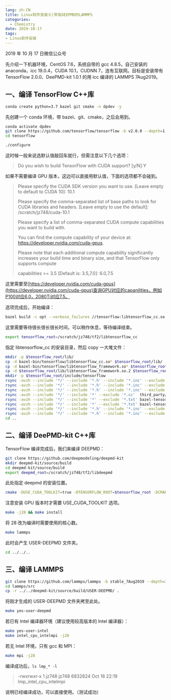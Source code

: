 ```yaml
---
lang: zh-CN
title: Linux软件安装⑧|带有DEEPMD的LAMMPS
categories:
  - Chemistry
date: 2019-10-17
tags:
- Linux软件安装
---
```


2019 年 10 月 17 日微信公众号

先介绍一下机器环境，CentOS 7.6，系统自带的 gcc 4.8.5，自己安装的 anaconda，icc 19.0.4，CUDA 10.1，CUDNN 7，连有互联网。目标是安装带有 TensorFlow 2.0.0、DeePMD-kit 1.0.1 的用 icc 编译的 LAMMPS 7Aug2019。

## 一、编译 TensorFlow C++库

```bash
conda create python=3.7 bazel git cmake -n dpdev -y
```

先创建一个 conda 环境，带 bazel、git、cmake，之后会用到。

```bash
conda activate dpdev
git clone https://github.com/tensorflow/tensorflow -b v2.0.0 --depth=1
cd tensorflow

./configure
```

这时候一般来说选默认值敲回车就行，但需注意以下几个选项：

> Do you wish to build TensorFlow with CUDA support? [y/N]:Y

如果不需要编译 GPU 版本，这边可以直接用默认值，下面的选项都不会碰到。

> Please specify the CUDA SDK version you want to use. [Leave empty to default
> to CUDA 10]: 10.1
>
> Please specify the comma-separated list of base paths to look for CUDA
> libraries and headers. [Leave empty to use the default]:
> /scratch/jz748/cuda-10.1
>
> Please specify a list of comma-separated CUDA compute capabilities you want to
> build with.
>
> You can find the compute capability of your device at:
> https://developer.nvidia.com/cuda-gpus.
>
> Please note that each additional compute capability significantly increases
> your build time and binary size, and that TensorFlow only supports compute
>
> capabilities >= 3.5 [Default is: 3.5,7.0]: 6.0,7.5

这里需要至[https://developer.nvidia.com/cuda-gpus](https://developer.nvidia.com/cuda-gpus)查询GPU对应的capanilities，例如P100对应6.0，2080Ti对应7.5。

选项完成后，开始编译：

```bash
bazel build -c opt --verbose_failures //tensorflow:libtensorflow_cc.so
```

这里需要等待很长很长很长时间，可以稍作休息，等待编译结束。

```bash
export tensorflow_root=/scratch/jz748/tf2/libtensorflow_cc
```

指定 libtensorflow_cc 的安装目录，然后 copy 一大堆文件：

```bash
mkdir -p $tensorflow_root/lib/
cp -d bazel-bin/tensorflow/libtensorflow_cc.so* $tensorflow_root/lib/
cp -d bazel-bin/tensorflow/libtensorflow_framework.so* $tensorflow_root/lib/
cp -d $tensorflow_root/lib/libtensorflow_framework.so.2 $tensorflow_root/lib/libtensorflow_framework.so
mkdir -p $tensorflow_root/include/tensorflow
rsync -avzh --include '*/' --include '*.h' --include '*.inc' --exclude '*' bazel-genfiles/ $tensorflow_root/include/
rsync -avzh --include '*/' --include '*.h' --include '*.inc' --exclude '*' tensorflow/cc $tensorflow_root/include/tensorflow/
rsync -avzh --include '*/' --include '*.h' --include '*.inc' --exclude '*' tensorflow/core $tensorflow_root/include/tensorflow/
rsync -avzh --include '*/' --include '*' --exclude '*.cc'  third_party/ $tensorflow_root/include/third_party/
rsync -avzh --include '*/' --include '*' --exclude '*.txt' bazel-tensorflow/external/eigen_archive/Eigen/ $tensorflow_root/include/Eigen/
rsync -avzh --include '*/' --include '*' --exclude '*.txt' bazel-tensorflow/external/eigen_archive/unsupported/ $tensorflow_root/include/unsupported/
rsync -avzh --include '*/' --include '*.h' --include '*.inc' --exclude '*' bazel-tensorflow/external/com_google_protobuf/src/google/ $tensorflow_root/include/google/
rsync -avzh --include '*/' --include '*.h' --include '*.inc' --exclude '*' bazel-tensorflow/external/com_google_absl/absl/ $tensorflow_root/include/absl/
cd ..
```

## 二、编译 DeePMD-kit C++库

TensorFlow 编译完成后，我们来编译 DEEPMD：

```bash
git clone https://github.com/deepmodeling/deepmd-kit
mkdir deepmd-kit/source/build
cd deepmd-kit/source/build
export deepmd_root=/scratch/jz748/tf2/libdeepmd
```

此处指定 deepmd 的安装位置。

```bash
cmake -DUSE_CUDA_TOOLKIT=true -DTENSORFLOW_ROOT=$tensorflow_root -DCMAKE_INSTALL_PREFIX=$deepmd_root ..
```

注意安装 GPU 版本时才需要 USE_CUDA_TOOLKIT 选项。

```bash
make -j28 && make install
```

将 28 改为编译时需要使用的核心数。

```bash
make lammps
```

此时会产生 USER-DEEPMD 文件夹。

```bash
cd ../../..
```

## 三、编译 LAMMPS

```bash
git clone https://github.com/lammps/lammps -b stable_7Aug2019 --depth=1
cd lammps/src
cp -r ../../deepmd-kit/source/build/USER-DEEPMD/ .
```

将刚才生成的 USER-DEEPMD 文件夹拷至此处。

```bash
make yes-user-deepmd
```

若已有 Intel 编译器环境（建议使用较高版本的 Intel 编译器）：

```bash
make yes-user-intel
make intel_cpu_intelmpi -j28
```

若无 Intel 环境，只有 gcc 和 MPI：

```bash
make mpi -j28
```

编译成功后，`ls lmp_* -l`

> -rwxrwxr-x 1 jz748 jz748 6832824 Oct 16 22:19 lmp_intel_cpu_intelmpi

说明已经编译成功，可以直接使用。（测试成功）
